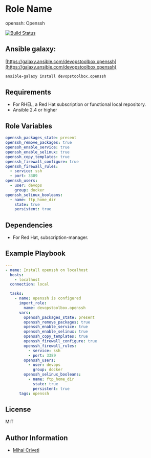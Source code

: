 Role Name
=========

openssh: Openssh

[![Build Status](https://travis-ci.org/cmihai-ansible/openssh.svg?branch=master)](https://travis-ci.org/cmihai-ansible/openssh)

Ansible galaxy:
---------------

[https://galaxy.ansible.com/devopstoolbox.openssh](https://galaxy.ansible.com/devopstoolbox.openssh)

```bash
ansible-galaxy install devopstoolbox.openssh
```

Requirements
------------

- For RHEL, a Red Hat subscription or functional local repository.
- Ansible 2.4 or higher

Role Variables
--------------

```yaml
openssh_packages_state: present
openssh_remove_packages: true
openssh_enable_service: true
openssh_enable_selinux: true
openssh_copy_templates: true
openssh_firewall_configure: true
openssh_firewall_rules:
  - service: ssh
  - port: 3389
openssh_users:
  - user: devops
    group: docker
openssh_selinux_booleans:
  - name: ftp_home_dir
    state: true
    persistent: true
```

Dependencies
------------

- For Red Hat, subscription-manager.

Example Playbook
----------------

```yaml
---
- name: Install openssh on localhost
  hosts:
    - localhost
  connection: local

  tasks:
    - name: openssh is configured
      import_role:
        name: devopstoolbox.openssh
      vars:
        openssh_packages_state: present
        openssh_remove_packages: true
        openssh_enable_service: true
        openssh_enable_selinux: true
        openssh_copy_templates: true
        openssh_firewall_configure: true
        openssh_firewall_rules:
          - service: ssh
          - port: 3389
        openssh_users:
          - user: devops
            group: docker
        openssh_selinux_booleans:
          - name: ftp_home_dir
            state: true
            persistent: true
      tags: openssh
```

License
-------

MIT

Author Information
------------------

- [Mihai Criveti](https://www.linkedin.com/in/crivetimihai)
